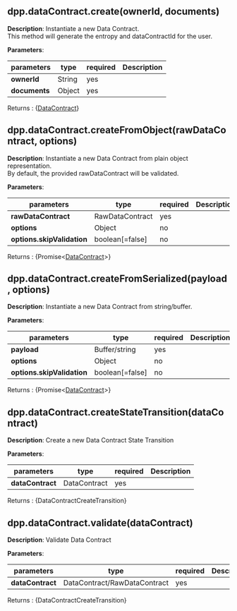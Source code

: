 ## dpp.dataContract.create(ownerId, documents)

**Description**: Instantiate a new Data Contract.   
This method will generate the entropy and dataContractId for the user. 

**Parameters**:

| parameters                   | type            | required  | Description                                            |  
|------------------------------|-----------------|-----------| -------------------------------------------------------|
| **ownerId**                  | String          | yes       |                                                        |
| **documents**                | Object          | yes       |                                                        |

Returns : {[DataContract](/primitives/DataContract)}

## dpp.dataContract.createFromObject(rawDataContract, options)

**Description**: Instantiate a new Data Contract from plain object representation.   
By default, the provided rawDataContract will be validated. 

**Parameters**:

| parameters                   | type            | required | Description                                             |  
|------------------------------|-----------------|----------| --------------------------------------------------------|
| **rawDataContract**          | RawDataContract | yes      |                                                         |
| **options**                  | Object          | no       |                                                         |
| **options.skipValidation**   | boolean[=false]  | no       |                                                         |

Returns : {Promise<[DataContract](/primitives/DataContract)>}

## dpp.dataContract.createFromSerialized(payload, options)

**Description**: Instantiate a new Data Contract from string/buffer.

**Parameters**:

| parameters                   | type            | required | Description                                             |  
|------------------------------|-----------------|----------| --------------------------------------------------------|
| **payload**                  | Buffer/string   | yes      |                                                         |
| **options**                  | Object          | no       |                                                         |
| **options.skipValidation**   | boolean[=false] | no       |                                                         |

Returns : {Promise<[DataContract](/primitives/DataContract)>}

## dpp.dataContract.createStateTransition(dataContract)

**Description**: Create a new Data Contract State Transition

**Parameters**:

| parameters                   | type            | required | Description                                             |  
|------------------------------|-----------------|----------| --------------------------------------------------------|
| **dataContract**             | DataContract    | yes      |                                                         |

Returns : {DataContractCreateTransition}

## dpp.dataContract.validate(dataContract)

**Description**: Validate Data Contract

**Parameters**:

| parameters                   | type                         | required | Description                                             |  
|------------------------------|------------------------------|----------| --------------------------------------------------------|
| **dataContract**             | DataContract/RawDataContract | yes      |                                                         |

Returns : {DataContractCreateTransition}
